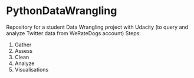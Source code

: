 # PythonDataWrangling
Repository for a student Data Wrangling project with Udacity (to query and analyze Twitter data from WeRateDogs account)
Steps:
1. Gather
2. Assess
3. Clean
4. Analyze
5. Visualisations
